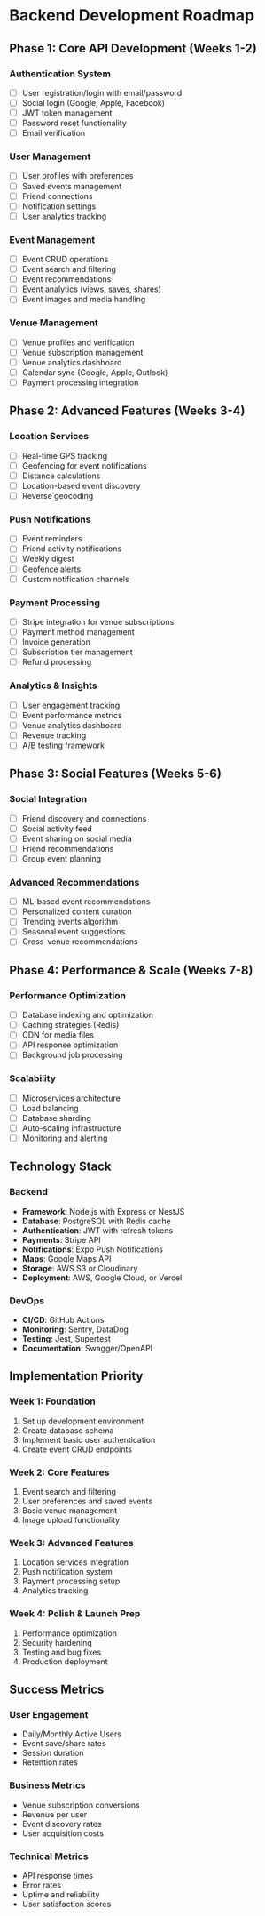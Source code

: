 # Backend Development Roadmap

## Phase 1: Core API Development (Weeks 1-2)

### Authentication System
- [ ] User registration/login with email/password
- [ ] Social login (Google, Apple, Facebook)
- [ ] JWT token management
- [ ] Password reset functionality
- [ ] Email verification

### User Management
- [ ] User profiles with preferences
- [ ] Saved events management
- [ ] Friend connections
- [ ] Notification settings
- [ ] User analytics tracking

### Event Management
- [ ] Event CRUD operations
- [ ] Event search and filtering
- [ ] Event recommendations
- [ ] Event analytics (views, saves, shares)
- [ ] Event images and media handling

### Venue Management
- [ ] Venue profiles and verification
- [ ] Venue subscription management
- [ ] Venue analytics dashboard
- [ ] Calendar sync (Google, Apple, Outlook)
- [ ] Payment processing integration

## Phase 2: Advanced Features (Weeks 3-4)

### Location Services
- [ ] Real-time GPS tracking
- [ ] Geofencing for event notifications
- [ ] Distance calculations
- [ ] Location-based event discovery
- [ ] Reverse geocoding

### Push Notifications
- [ ] Event reminders
- [ ] Friend activity notifications
- [ ] Weekly digest
- [ ] Geofence alerts
- [ ] Custom notification channels

### Payment Processing
- [ ] Stripe integration for venue subscriptions
- [ ] Payment method management
- [ ] Invoice generation
- [ ] Subscription tier management
- [ ] Refund processing

### Analytics & Insights
- [ ] User engagement tracking
- [ ] Event performance metrics
- [ ] Venue analytics dashboard
- [ ] Revenue tracking
- [ ] A/B testing framework

## Phase 3: Social Features (Weeks 5-6)

### Social Integration
- [ ] Friend discovery and connections
- [ ] Social activity feed
- [ ] Event sharing on social media
- [ ] Friend recommendations
- [ ] Group event planning

### Advanced Recommendations
- [ ] ML-based event recommendations
- [ ] Personalized content curation
- [ ] Trending events algorithm
- [ ] Seasonal event suggestions
- [ ] Cross-venue recommendations

## Phase 4: Performance & Scale (Weeks 7-8)

### Performance Optimization
- [ ] Database indexing and optimization
- [ ] Caching strategies (Redis)
- [ ] CDN for media files
- [ ] API response optimization
- [ ] Background job processing

### Scalability
- [ ] Microservices architecture
- [ ] Load balancing
- [ ] Database sharding
- [ ] Auto-scaling infrastructure
- [ ] Monitoring and alerting

## Technology Stack

### Backend
- **Framework**: Node.js with Express or NestJS
- **Database**: PostgreSQL with Redis cache
- **Authentication**: JWT with refresh tokens
- **Payments**: Stripe API
- **Notifications**: Expo Push Notifications
- **Maps**: Google Maps API
- **Storage**: AWS S3 or Cloudinary
- **Deployment**: AWS, Google Cloud, or Vercel

### DevOps
- **CI/CD**: GitHub Actions
- **Monitoring**: Sentry, DataDog
- **Testing**: Jest, Supertest
- **Documentation**: Swagger/OpenAPI

## Implementation Priority

### Week 1: Foundation
1. Set up development environment
2. Create database schema
3. Implement basic user authentication
4. Create event CRUD endpoints

### Week 2: Core Features
1. Event search and filtering
2. User preferences and saved events
3. Basic venue management
4. Image upload functionality

### Week 3: Advanced Features
1. Location services integration
2. Push notification system
3. Payment processing setup
4. Analytics tracking

### Week 4: Polish & Launch Prep
1. Performance optimization
2. Security hardening
3. Testing and bug fixes
4. Production deployment

## Success Metrics

### User Engagement
- Daily/Monthly Active Users
- Event save/share rates
- Session duration
- Retention rates

### Business Metrics
- Venue subscription conversions
- Revenue per user
- Event discovery rates
- User acquisition costs

### Technical Metrics
- API response times
- Error rates
- Uptime and reliability
- User satisfaction scores 